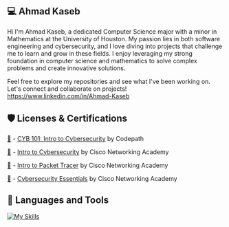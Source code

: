 💻 Ahmad Kaseb
-
Hi I'm Ahmad Kaseb, a dedicated Computer Science major with a minor in Mathematics at the University of Houston. My passion lies in both software engineering and cybersecurity, and I love diving into projects that challenge me to learn and grow in these fields. I enjoy leveraging my strong foundation in computer science and mathematics to solve complex problems and create innovative solutions.

Feel free to explore my repositories and see what I've been working on. Let's connect and collaborate on projects! https://www.linkedin.com/in/Ahmad-Kaseb

🛡️ Licenses & Certifications
-
[🏅](https://drive.google.com/file/d/1yHovY8j8wXrrVF71HLgKmUt4FfgiASJp/view?usp=sharing) - [CYB 101: Intro to Cybersecurity](https://www.codepath.org/courses/cybersecurity) by Codepath

[🏅](https://www.credly.com/badges/dc61a826-cc92-45d5-a97b-2850ad8878d7/public_url) - [Intro to Cybersecurity](https://www.netacad.com/courses/cybersecurity/introduction-cybersecurity) by Cisco Networking Academy

[🏅](https://www.credly.com/earner/earned/badge/7ec143ba-e5c9-4d0d-91b6-40966aa776ac) - [Intro to Packet Tracer](https://www.netacad.com/courses/packet-tracer) by Cisco Networking Academy

[🏅](https://www.credly.com/badges/603bc7eb-7644-48de-9e85-b8a3d4995764) - [Cybersecurity Essentials](https://www.netacad.com/courses/cybersecurity-essentials) by Cisco Networking Academy

🎒 Languages and Tools
--
[![My Skills](https://skillicons.dev/icons?i=cpp,py,java,vscode,linux,github)](https://skillicons.dev)
